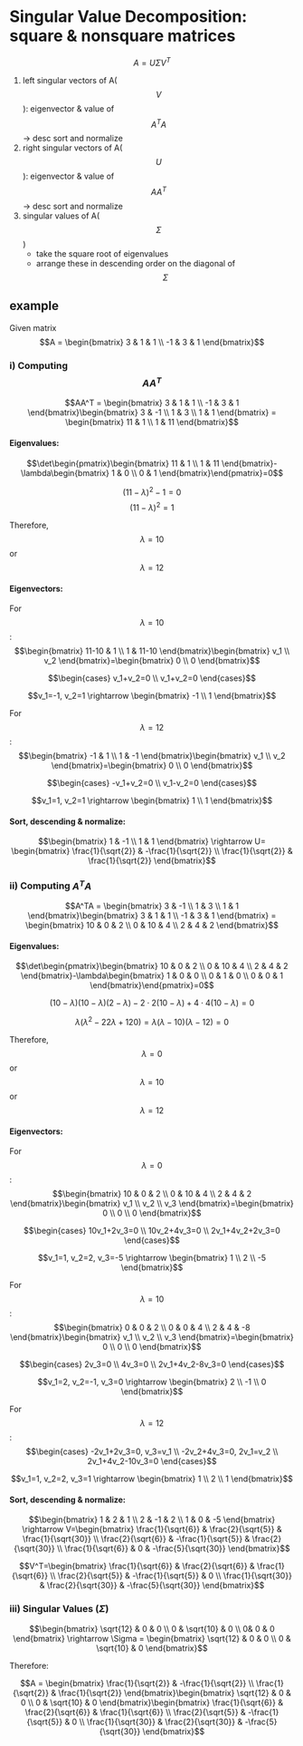 # Singular Value Decomposition: square & nonsquare matrices
$$A=U \Sigma V^T$$

1. left singular vectors of A($$V$$): eigenvector & value of $$A^TA$$ &rarr; desc sort and normalize
2. right singular vectors of A($$U$$): eigenvector & value of $$AA^T$$ &rarr; desc sort and normalize
3. singular values of A($$\Sigma$$)
   - take the square root of eigenvalues
   - arrange these in descending order on the diagonal of $$\Sigma$$

## example
Given matrix $$A = \begin{bmatrix} 3 & 1 & 1 \\ -1 & 3 & 1 \end{bmatrix}$$

### i) Computing $$AA^T$$

$$AA^T = \begin{bmatrix} 3 & 1 & 1 \\ -1 & 3 & 1 \end{bmatrix}\begin{bmatrix} 3 & -1 \\ 1 & 3 \\ 1 & 1 \end{bmatrix} = \begin{bmatrix} 11 & 1 \\ 1 & 11 \end{bmatrix}$$

#### Eigenvalues:
$$\det\begin{pmatrix}\begin{bmatrix} 11 & 1 \\ 1 & 11 \end{bmatrix}-\lambda\begin{bmatrix} 1 & 0 \\ 0 & 1 \end{bmatrix}\end{pmatrix}=0$$

$$(11-\lambda)^2-1=0$$
$$(11-\lambda)^2=1$$

Therefore, $$\lambda=10$$ or $$\lambda=12$$

#### Eigenvectors:
For $$\lambda=10$$:
$$\begin{bmatrix} 11-10 & 1 \\ 1 & 11-10 \end{bmatrix}\begin{bmatrix} v_1 \\ v_2 \end{bmatrix}=\begin{bmatrix} 0 \\ 0 \end{bmatrix}$$

$$\begin{cases} v_1+v_2=0 \\ v_1+v_2=0 \end{cases}$$

$$v_1=-1, v_2=1 \rightarrow \begin{bmatrix} -1 \\ 1 \end{bmatrix}$$

For $$\lambda=12$$:
$$\begin{bmatrix} -1 & 1 \\ 1 & -1 \end{bmatrix}\begin{bmatrix} v_1 \\ v_2 \end{bmatrix}=\begin{bmatrix} 0 \\ 0 \end{bmatrix}$$

$$\begin{cases} -v_1+v_2=0 \\ v_1-v_2=0 \end{cases}$$

$$v_1=1, v_2=1 \rightarrow \begin{bmatrix} 1 \\ 1 \end{bmatrix}$$

#### Sort, descending & normalize:
$$\begin{bmatrix} 1 & -1 \\ 1 & 1 \end{bmatrix} \rightarrow U= \begin{bmatrix} \frac{1}{\sqrt{2}} & -\frac{1}{\sqrt{2}} \\ \frac{1}{\sqrt{2}} & \frac{1}{\sqrt{2}} \end{bmatrix}$$

### ii) Computing $A^TA$

$$A^TA = \begin{bmatrix} 3 & -1 \\ 1 & 3 \\ 1 & 1 \end{bmatrix}\begin{bmatrix} 3 & 1 & 1 \\ -1 & 3 & 1 \end{bmatrix} = \begin{bmatrix} 10 & 0 & 2 \\ 0 & 10 & 4 \\ 2 & 4 & 2 \end{bmatrix}$$

#### Eigenvalues:
$$\det\begin{pmatrix}\begin{bmatrix} 10 & 0 & 2 \\ 0 & 10 & 4 \\ 2 & 4 & 2 \end{bmatrix}-\lambda\begin{bmatrix} 1 & 0 & 0 \\ 0 & 1 & 0 \\ 0 & 0 & 1 \end{bmatrix}\end{pmatrix}=0$$

$$(10-\lambda)(10-\lambda)(2-\lambda)-2\cdot2(10-\lambda)+4\cdot4(10-\lambda)=0$$

$$\lambda(\lambda^2-22\lambda+120)=\lambda(\lambda-10)(\lambda-12)=0$$

Therefore, $$\lambda=0$$ or $$\lambda=10$$ or $$\lambda=12$$

#### Eigenvectors:
For $$\lambda=0$$:
$$\begin{bmatrix} 10 & 0 & 2 \\ 0 & 10 & 4 \\ 2 & 4 & 2 \end{bmatrix}\begin{bmatrix} v_1 \\ v_2 \\ v_3 \end{bmatrix}=\begin{bmatrix} 0 \\ 0 \\ 0 \end{bmatrix}$$

$$\begin{cases} 10v_1+2v_3=0 \\ 10v_2+4v_3=0 \\ 2v_1+4v_2+2v_3=0 \end{cases}$$

$$v_1=1, v_2=2, v_3=-5 \rightarrow \begin{bmatrix} 1 \\ 2 \\ -5 \end{bmatrix}$$

For $$\lambda=10$$:
$$\begin{bmatrix} 0 & 0 & 2 \\ 0 & 0 & 4 \\ 2 & 4 & -8 \end{bmatrix}\begin{bmatrix} v_1 \\ v_2 \\ v_3 \end{bmatrix}=\begin{bmatrix} 0 \\ 0 \\ 0 \end{bmatrix}$$

$$\begin{cases} 2v_3=0 \\ 4v_3=0 \\ 2v_1+4v_2-8v_3=0 \end{cases}$$

$$v_1=2, v_2=-1, v_3=0 \rightarrow \begin{bmatrix} 2 \\ -1 \\ 0 \end{bmatrix}$$

For $$\lambda=12$$:
$$\begin{cases} -2v_1+2v_3=0, v_3=v_1 \\ -2v_2+4v_3=0, 2v_1=v_2 \\ 2v_1+4v_2-10v_3=0 \end{cases}$$

$$v_1=1, v_2=2, v_3=1 \rightarrow \begin{bmatrix} 1 \\ 2 \\ 1 \end{bmatrix}$$

#### Sort, descending & normalize:
$$\begin{bmatrix} 1 & 2 & 1 \\ 2 & -1 & 2 \\ 1 & 0 & -5 \end{bmatrix} \rightarrow V=\begin{bmatrix} \frac{1}{\sqrt{6}} & \frac{2}{\sqrt{5}} & \frac{1}{\sqrt{30}} \\ \frac{2}{\sqrt{6}} & -\frac{1}{\sqrt{5}} & \frac{2}{\sqrt{30}} \\ \frac{1}{\sqrt{6}} & 0 & -\frac{5}{\sqrt{30}} \end{bmatrix}$$

$$V^T=\begin{bmatrix} \frac{1}{\sqrt{6}} & \frac{2}{\sqrt{6}} & \frac{1}{\sqrt{6}} \\ \frac{2}{\sqrt{5}} & -\frac{1}{\sqrt{5}} & 0 \\ \frac{1}{\sqrt{30}} & \frac{2}{\sqrt{30}} & -\frac{5}{\sqrt{30}} \end{bmatrix}$$

### iii) Singular Values ($\Sigma$)
$$\begin{bmatrix} \sqrt{12} & 0 & 0 \\ 0 & \sqrt{10} & 0 \\ 0& 0 & 0 \end{bmatrix} \rightarrow \Sigma = \begin{bmatrix} \sqrt{12} & 0 & 0 \\ 0 & \sqrt{10} & 0 \end{bmatrix}$$

Therefore:

$$A = \begin{bmatrix} \frac{1}{\sqrt{2}} & -\frac{1}{\sqrt{2}} \\ \frac{1}{\sqrt{2}} & \frac{1}{\sqrt{2}} \end{bmatrix}\begin{bmatrix} \sqrt{12} & 0 & 0 \\ 0 & \sqrt{10} & 0 \end{bmatrix}\begin{bmatrix} \frac{1}{\sqrt{6}} & \frac{2}{\sqrt{6}} & \frac{1}{\sqrt{6}} \\ \frac{2}{\sqrt{5}} & -\frac{1}{\sqrt{5}} & 0 \\ \frac{1}{\sqrt{30}} & \frac{2}{\sqrt{30}} & -\frac{5}{\sqrt{30}} \end{bmatrix}$$

